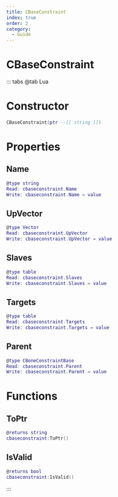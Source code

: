 ```yaml
---
title: CBaseConstraint
index: true
order: 2
category:
  - Guide
---
```


# CBaseConstraint

::: tabs
@tab Lua
# Constructor
```lua
CBaseConstraint(ptr --[[ string ]])
```
# Properties
## Name 
```lua
@type string
Read: cbaseconstraint.Name
Write: cbaseconstraint.Name = value
```
## UpVector 
```lua
@type Vector
Read: cbaseconstraint.UpVector
Write: cbaseconstraint.UpVector = value
```
## Slaves 
```lua
@type table
Read: cbaseconstraint.Slaves
Write: cbaseconstraint.Slaves = value
```
## Targets 
```lua
@type table
Read: cbaseconstraint.Targets
Write: cbaseconstraint.Targets = value
```
## Parent 
```lua
@type CBoneConstraintBase
Read: cbaseconstraint.Parent
Write: cbaseconstraint.Parent = value
```
# Functions
## ToPtr
```lua
@returns string
cbaseconstraint:ToPtr()
```
## IsValid
```lua
@returns bool
cbaseconstraint:IsValid()
```

:::